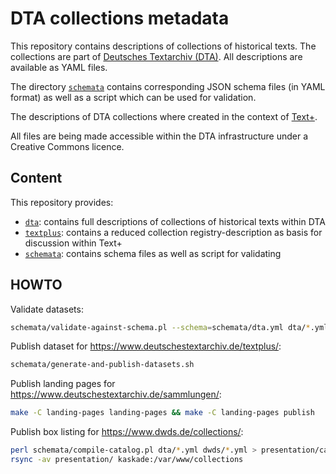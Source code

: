 # DTA collections metadata

This repository contains descriptions of collections of historical texts.
The collections are part of [Deutsches Textarchiv (DTA)](https://www.deutschestextarchiv.de/).
All descriptions are available as YAML files.

The directory [`schemata`](schemata) contains corresponding JSON schema files (in YAML format) as well as a script
which can be used for validation.

The descriptions of DTA collections where created in the context of [Text+](https://www.text-plus.org/).

All files are being made accessible within the DTA infrastructure under a Creative Commons licence.

## Content

This repository provides:

- [`dta`](dta): contains full descriptions of collections of historical texts within DTA
- [`textplus`](textplus): contains a reduced collection registry-description as basis for discussion within Text+
- [`schemata`](schemata): contains schema files as well as script for validating

## HOWTO

Validate datasets:

```bash
schemata/validate-against-schema.pl --schema=schemata/dta.yml dta/*.yml dwds/*.yml
```

Publish dataset for https://www.deutschestextarchiv.de/textplus/:

```bash
schemata/generate-and-publish-datasets.sh
```

Publish landing pages for https://www.deutschestextarchiv.de/sammlungen/:

```bash
make -C landing-pages landing-pages && make -C landing-pages publish
```

Publish box listing for https://www.dwds.de/collections/:

```bash
perl schemata/compile-catalog.pl dta/*.yml dwds/*.yml > presentation/catalog.json
rsync -av presentation/ kaskade:/var/www/collections
```
